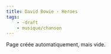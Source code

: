 ```yaml
---
title: David Bowie - Heroes
tags:
    - -draft
    - musique/chanson
---
```


Page créée automatiquement, mais vide.
